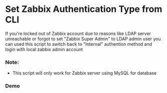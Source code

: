 

# Set Zabbix Authentication Type from CLI 

If you're locked out of Zabbix account due to reasons like LDAP server unreachable or forgot to set "Zabbix Super Admin" to LDAP admin user
you can used this script to switch back to "Internal" authention method and login with local zabbix admin account

### Note:
- This script will only work for Zabbix server using MySQL for database

### Demo



